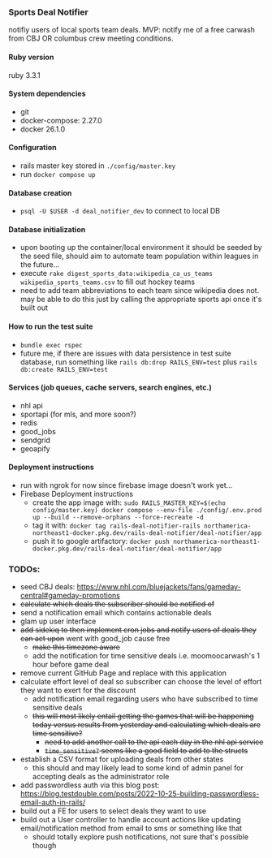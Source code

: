 ### Sports Deal Notifier
notifiy users of local sports team deals.
MVP: notify me of a free carwash from CBJ OR columbus crew meeting conditions.

#### Ruby version
ruby 3.3.1

#### System dependencies
- git
- docker-compose: 2.27.0
- docker 26.1.0

#### Configuration
- rails master key stored in `./config/master.key`
- run `docker compose up`

#### Database creation
- `psql -U $USER -d deal_notifier_dev` to connect to local DB

#### Database initialization
- upon booting up the container/local environment it should be seeded by the seed file, should aim to automate team population within leagues in the future...
- execute `rake digest_sports_data:wikipedia_ca_us_teams wikipedia_sports_teams.csv` to fill out hockey teams
- need to add team abbreviations to each team since wikipedia does not. may be able to do this just by calling the appropriate sports api once it's built out

#### How to run the test suite
- `bundle exec rspec`
- future me, if there are issues with data persistence in test suite database, run something like `rails db:drop RAILS_ENV=test` plus `rails db:create RAILS_ENV=test`

#### Services (job queues, cache servers, search engines, etc.)
- nhl api
- sportapi (for mls, and more soon?)
- redis
- good_jobs
- sendgrid
- geoapify

#### Deployment instructions
- run with ngrok for now since firebase image doesn't work yet...
- Firebase Deployment instructions
  - create the app image with: `sudo RAILS_MASTER_KEY=$(echo config/master.key) docker compose --env-file ./config/.env.prod up --build --remove-orphans --force-recreate -d`
  - tag it with: `docker tag rails-deal-notifier-rails northamerica-northeast1-docker.pkg.dev/rails-deal-notifier/deal-notifier/app`
  - push it to google artifactory: `docker push northamerica-northeast1-docker.pkg.dev/rails-deal-notifier/deal-notifier/app`

### TODOs:
* seed CBJ deals: https://www.nhl.com/bluejackets/fans/gameday-central#gameday-promotions
* ~~calculate which deals the subscriber should be notified of~~
* send a notification email which contains actionable deals
* glam up user interface
* ~~add sidekiq to then implement cron jobs and notify users of deals they can act upon~~ went with good_job cause free
  * ~~make this timezone aware~~
  * add the notification for time sensitive deals i.e. moomoocarwash's 1 hour before game deal
* remove current GitHub Page and replace with this application
* calculate effort level of deal so subscriber can choose the level of effort they want to exert for the discount
  * add notification email regarding users who have subscribed to time sensitive deals
  * ~~this will most likely entail getting the games that will be happening today versus results from yesterday and calculating which deals are time sensitive?~~
    * ~~need to add another call to the api each day in the nhl api service~~
    * ~~`time_sensitive?` seems like a good field to add to the structs~~
* establish a CSV format for uploading deals from other states
  * this should and may likely lead to some kind of admin panel for accepting deals as the administrator role
* add passwordless auth via this blog post: https://blog.testdouble.com/posts/2022-10-25-building-passwordless-email-auth-in-rails/
* build out a FE for users to select deals they want to use
* build out a User controller to handle account actions like updating email/notification method from email to sms or something like that
  * should totally explore push notifications, not sure that's possible though
